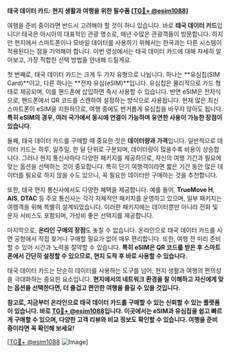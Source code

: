 **태국 데이터 카드: 현지 생활과 여행을 위한 필수품 [[TG💪+ @esim1088](https://t.me/s/esim1088)]**

여행을 준비 중이라면 반드시 고려해야 할 것이 하나 있습니다. 바로 **태국 데이터 카드**입니다! 태국은 아시아의 대표적인 관광 명소로, 매년 수많은 관광객들이 방문합니다. 하지만 현지에서 스마트폰이나 모바일 데이터를 사용하기 위해서는 한국과는 다른 시스템이 적용된다는 점을 기억해야 합니다. 이번 영상에서는 태국 데이터 카드에 대해 자세히 알아보고, 가장 적합한 선택 방법을 안내해 드릴게요.

첫 번째로, 태국 데이터 카드는 크게 두 가지 유형으로 나뉩니다. 하나는 **유심칩(SIM Card)**이고, 다른 하나는 **전자 유심(eSIM)**입니다. 유심칩은 물리적으로 카드 형태로 제공되며, 이를 핸드폰에 삽입하면 즉시 사용할 수 있습니다. 반면 eSIM은 전자식으로, 핸드폰에서 QR 코드를 스캔하여 설정하는 방식으로 사용됩니다. 현재 많은 최신 스마트폰이 eSIM을 지원하므로, 여행 중에도 번거롭게 유심칩을 바꾸지 않아도 됩니다. **특히 eSIM의 경우, 여러 국가에서 동시에 연결이 가능하며 유연한 사용이 가능한 장점이 있습니다.**

둘째, 태국 데이터 카드를 구매할 때 중요한 것은 **데이터량과 가격**입니다. 일반적으로 데이터 카드는 하루, 일주일, 한 달 단위로 구분되며, 데이터량이 많을수록 비용이 상승합니다. 그러나 현지 통신사마다 다양한 패키지를 제공하므로, 자신의 여행 기간과 필요에 맞는 옵션을 선택하는 것이 중요합니다. 특히 단기 여행객이라면 짧은 기간 동안 많은 데이터를 필요로 하지 않을 수도 있으니, 꼭 필요한 데이터만 구매하는 것을 추천합니다.

또한, 태국 현지 통신사에서도 다양한 혜택을 제공합니다. 예를 들어, **TrueMove H**, **AIS**, **DTAC** 등 주요 통신사는 각각 자체적인 패키지를 운영하고 있으며, 일부 패키지는 여행객을 위해 특별히 설계되었습니다. 이러한 패키지에는 데이터뿐만 아니라 전화 및 문자 서비스도 포함되며, 가성비 좋은 선택지를 제공합니다.

마지막으로, **온라인 구매의 장점**도 놓칠 수 없습니다. 온라인으로 태국 데이터 카드를 사면 공항에서 직접 찾거나 구매할 필요가 없어 매우 편리합니다. 또한, 여행 전 미리 준비할 수 있어 시간과 노력을 절약할 수 있습니다. **특히 eSIM은 QR 코드를 받은 후 스마트폰에서 간단히 설정할 수 있으므로, 현지 도착 후 바로 사용할 수 있습니다.**

태국 데이터 카드는 단순히 데이터를 사용하는 도구를 넘어, 현지 생활과 여행의 편의성을 극대화하는 중요한 요소입니다. **현지에서의 네트워크 환경을 잘 이해하고 자신에게 맞는 옵션을 선택한다면, 더 즐겁고 편안한 여행을 즐길 수 있을 것입니다.**

**참고로, 지금부터 온라인으로 태국 데이터 카드를 구매할 수 있는 신뢰할 수 있는 플랫폼이 있습니다. 바로 [TG💪+ @esim1088](https://t.me/s/esim1088)입니다. 이곳에서는 eSIM과 유심칩을 쉽고 빠르게 구매할 수 있으며, 다양한 고객 리뷰와 비교 정보도 확인할 수 있습니다. 여행을 준비 중이라면 꼭 확인해 보세요!**

[[TG💪+ @esim1088](https://t.me/s/esim1088) ![Image](https://i.postimg.cc/Y0z9fWf4/image.png)]